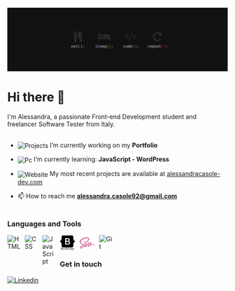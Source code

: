 ![](https://github.com/alessandra-casole/alessandra-casole/blob/main/banner.png)
# Hi there 👋
I'm Alessandra, a passionate Front-end Development student and freelancer Software Tester from Italy.</h3>
<br/>
<br/>
- <img align="center" alt="Projects" width="20" src="https://user-images.githubusercontent.com/116037680/230639583-a23b8d8e-2aee-43bd-a8fe-f543850a1a3d.png"> I’m currently working on my **Portfolio**

- <img align="center" alt="Pc" width="20" src="https://user-images.githubusercontent.com/116037680/230639172-978bbdc2-fc11-4507-af2f-61b9ad06e25d.png"> I’m currently learning: **JavaScript - WordPress**

- <img align="center" alt="Website" width="20" src="https://user-images.githubusercontent.com/116037680/230639872-7a033f22-a3fc-4a97-9bc4-e596d7534ef4.png"> My most recent projects are available at [alessandracasole-dev.com](https://alessandracasole-dev.com/)

- 📫 How to reach me **alessandra.casole92@gmail.com**

#

### Languages and Tools

<img align="left" alt="HTML" width="30" style="padding-right:10px;" src="https://cdn.jsdelivr.net/gh/devicons/devicon/icons/html5/html5-plain.svg" />
<img align="left" alt="CSS" width="30" style="padding-right:10px;" src="https://cdn.jsdelivr.net/gh/devicons/devicon/icons/css3/css3-plain.svg" />
<img align="left" alt="JavaScript" width="30" style="padding-right:10px;" src="https://cdn.jsdelivr.net/gh/devicons/devicon/icons/javascript/javascript-plain.svg" />
<img align="left" alt="Bootstrap" width="35" style="padding-right:10px;" src="https://raw.githubusercontent.com/devicons/devicon/master/icons/bootstrap/bootstrap-plain-wordmark.svg"> 
<img align="left" alt="Sass" width="35" style="padding-right:10px;" src="https://raw.githubusercontent.com/devicons/devicon/master/icons/sass/sass-original.svg">
<img align="left" alt="Git" width="30" style="padding-right:10px;" src="https://cdn.jsdelivr.net/gh/devicons/devicon/icons/git/git-original.svg" />

<br>

#

### Get in touch

<a href="https://linkedin.com/in/https://www.linkedin.com/in/alessandracasole/" target="blank" rel="noopener"><img align="center" src="https://user-images.githubusercontent.com/116037680/230717112-984cf6c4-f829-42ee-a9dc-650803b8e306.png" alt="Linkedin" width="30" /></a>





